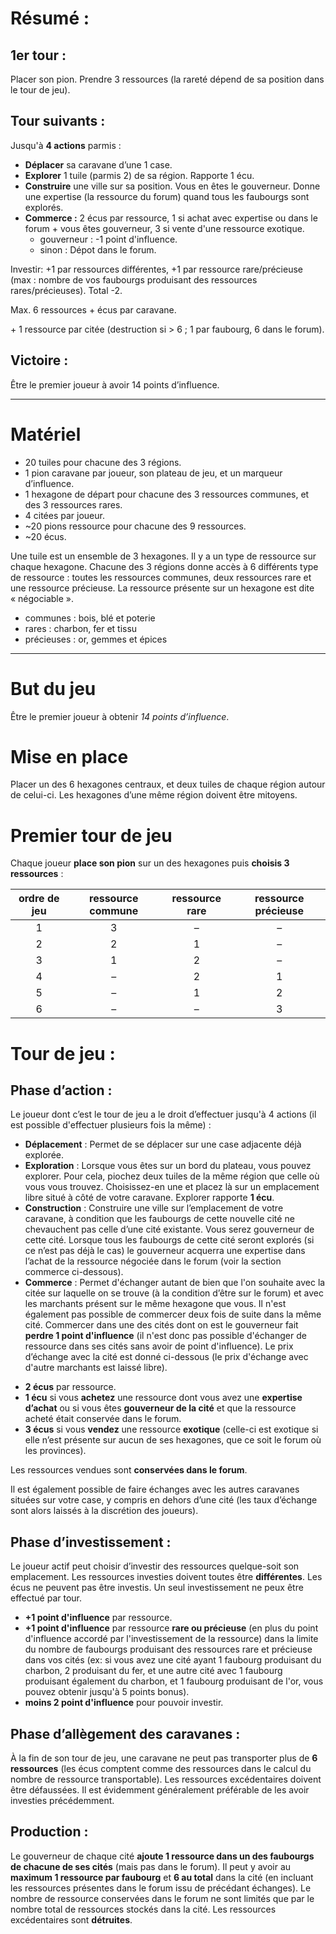 
# Résumé :

## 1er tour :

Placer son pion. Prendre 3 ressources (la rareté dépend de sa position dans le tour de jeu).

## Tour suivants :

Jusqu'à **4 actions** parmis :

* **Déplacer** sa caravane d’une 1 case.
* **Explorer** 1 tuile (parmis 2) de sa région. Rapporte 1 écu.
* **Construire** une ville sur sa position. Vous en êtes le gouverneur. Donne une expertise (la ressource du forum) quand tous les faubourgs sont explorés.
* **Commerce :** 2 écus par ressource, 1 si achat avec expertise ou dans le forum + vous êtes gouverneur, 3 si vente d'une ressource exotique.
  - gouverneur : -1 point d'influence.
  - sinon : Dépot dans le forum.

Investir: +1 par ressources différentes, +1 par ressource rare/précieuse (max : nombre de vos faubourgs produisant des ressources rares/précieuses). Total -2.

Max. 6 ressources + écus par caravane.

\+ 1 ressource par citée (destruction si > 6 ; 1 par faubourg, 6 dans le forum).

## Victoire :

Être le premier joueur à avoir 14 points d’influence.

---

# Matériel

 - 20 tuiles pour chacune des 3 régions.
 - 1 pion caravane par joueur, son plateau de jeu, et un marqueur d’influence.
 - 1 hexagone de départ pour chacune des 3 ressources communes, et des 3 ressources rares.
 - 4 citées par joueur.
 - ~20 pions ressource pour chacune des 9 ressources.
 - ~20 écus.

Une tuile est un ensemble de 3 hexagones. Il y a un type de ressource sur chaque hexagone. Chacune des 3 régions donne accès à 6 différents type de ressource : toutes les ressources communes, deux ressources rare et une ressource précieuse. La ressource présente sur un hexagone est dite « négociable ».

 - communes : bois, blé et poterie
 - rares : charbon, fer et tissu
 - précieuses : or, gemmes et épices
 
---

# But du jeu

Être le premier joueur à obtenir *14 points d’influence*.

# Mise en place

Placer un des 6 hexagones centraux, et deux tuiles de chaque région autour de celui-ci. Les hexagones d’une même région doivent être mitoyens.

# Premier tour de jeu

Chaque joueur **place son pion** sur un des hexagones puis **choisis 3 ressources** :
 
| ordre de jeu | ressource commune | ressource rare | ressource précieuse |
|:------------:|:-----------------:|:--------------:|:-------------------:|
| 1 | 3 | – | – |
| 2 | 2 | 1 | – |
| 3 | 1 | 2 | – |
| 4 | – | 2 | 1 |
| 5 | – | 1 | 2 |
| 6 | – | – | 3 |

# Tour de jeu :

## Phase d’action :

Le joueur dont c’est le tour de jeu a le droit d’effectuer jusqu'à 4 actions (il est possible d'effectuer plusieurs fois la même) :

- **Déplacement** : Permet de se déplacer sur une case adjacente déjà explorée.
- **Exploration** : Lorsque vous êtes sur un bord du plateau, vous pouvez explorer. Pour cela, piochez deux tuiles de la même région que celle où vous vous trouvez. Choisissez-en une et placez là sur un emplacement libre situé à côté de votre caravane. Explorer rapporte **1 écu**.
 - **Construction** : Construire une ville sur l’emplacement de votre caravane, à condition que les faubourgs de cette nouvelle cité ne chevauchent pas celle d’une cité existante. Vous serez gouverneur de cette cité. Lorsque tous les faubourgs de cette cité seront explorés (si ce n’est pas déjà le cas) le gouverneur acquerra une expertise dans l’achat de la ressource négociée dans le forum (voir la section commerce ci-dessous).
 - **Commerce** : Permet d'échanger autant de bien que l'on souhaite avec la citée sur laquelle on se trouve (à la condition d’être sur le forum) et avec les marchants présent sur le même hexagone que vous. Il n'est également pas possible de commercer deux fois de suite dans la même cité. Commercer dans une des cités dont on est le gouverneur fait **perdre 1 point d'influence** (il n'est donc pas possible d'échanger de ressource dans ses cités sans avoir de point d'influence). Le prix d’échange avec la cité est donné ci-dessous (le prix d'échange avec d'autre marchants est laissé libre).

 * **2 écus** par ressource.
 * **1 écu** si vous **achetez** une ressource dont vous avez une **expertise d’achat** ou si vous êtes **gouverneur de la cité** et que la ressource acheté était conservée dans le forum.
 * **3 écus** si vous **vendez** une ressource **exotique** (celle-ci est exotique si elle n’est présente sur aucun de ses hexagones, que ce soit le forum où les provinces).
 
 Les ressources vendues sont **conservées dans le forum**.
 
 Il est également possible de faire échanges avec les autres caravanes situées sur votre case, y compris en dehors d’une cité (les taux d’échange sont alors laissés à la discrétion des joueurs).
 
## Phase d’investissement :

Le joueur actif peut choisir d’investir des ressources quelque-soit son emplacement. Les ressources investies doivent toutes être **différentes**. Les écus ne peuvent pas être investis. Un seul investissement ne peux être effectué par tour.

 * **+1 point d'influence** par ressource.
 * **+1 point d'influence** par ressource **rare ou précieuse** (en plus du point d'influence accordé par l'investissement de la ressource) dans la limite du nombre de faubourgs produisant des ressources rare et précieuse dans vos cités (ex: si vous avez une cité ayant 1 faubourg produisant du charbon, 2 produisant du fer, et une autre cité avec 1 faubourg produisant également du charbon, et 1 faubourg produisant de l'or, vous pouvez obtenir jusqu'à 5 points bonus).
 * **moins 2 point d'influence** pour pouvoir investir.

## Phase d’allègement des caravanes :

À la fin de son tour de jeu, une caravane ne peut pas transporter plus de **6 ressources** (les écus comptent comme des ressources dans le calcul du nombre de ressource transportable). Les ressources excédentaires doivent être défaussées. Il est évidemment généralement préférable de les avoir investies précédemment.

## Production :

Le gouverneur de chaque cité **ajoute 1 ressource dans un des faubourgs de chacune de ses cités** (mais pas dans le forum). Il peut y avoir au **maximum 1 ressource par faubourg** et **6 au total** dans la cité (en incluant les ressources présentes dans le forum issu de précédant échanges). Le nombre de ressource conservées dans le forum ne sont limités que par le nombre total de ressources stockés dans la cité. Les ressources excédentaires sont **détruites**.
